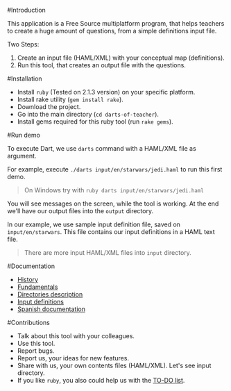 #Introduction

This application is a Free Source multiplatform program, that helps teachers
to create a huge amount of questions, from a simple definitions input file.

Two Steps:

1. Create an input file (HAML/XML) with your conceptual map (definitions).
1. Run this tool, that creates an output file with the questions.

#Installation

* Install `ruby` (Tested on 2.1.3 version) on your specific platform.
* Install rake utility (`gem install rake`).
* Download the project.
* Go into the main directory (`cd darts-of-teacher`).
* Install gems required for this ruby tool (run `rake gems`).

#Run demo

To execute Dart, we use `darts` command with a HAML/XML file as argument.

For example, execute `./darts input/en/starwars/jedi.haml` to run this first demo.

> On Windows try with `ruby darts input/en/starwars/jedi.haml`

You will see messages on the screen, while the tool is working.
At the end we'll have our output files into the `output` directory.

In our example, we use sample input definition file, saved on `input/en/starwars`.
This file contains our input definitions in a HAML text file.

> There are more input HAML/XML files into `input` directory.

#Documentation

* [History](./docs/en/history.md)
* [Fundamentals](./doc/en/fundamentals.md)
* [Directories description](./docs/en/dirtree.md)
* [Input definitions](./docs/en/inputs.md)
* [Spanish documentation](./docs/es/README.md)

#Contributions

* Talk about this tool with your colleagues.
* Use this tool.
* Report bugs.
* Report us, your ideas for new features.
* Share with us, your own contents files (HAML/XML). Let's see input directory.
* If you like `ruby`, you also could help us with the [TO-DO list](./docs/TODO.md).
